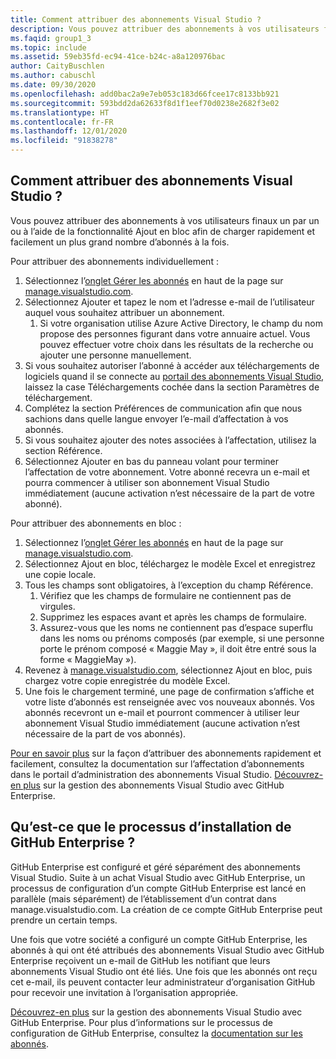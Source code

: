 ```yaml
---
title: Comment attribuer des abonnements Visual Studio ?
description: Vous pouvez attribuer des abonnements à vos utilisateurs finaux un par un ou à l’aide de la fonctionnalité Ajout en bloc afin de charger rapidement et facilement un plus grand...
ms.faqid: group1_3
ms.topic: include
ms.assetid: 59eb35fd-ec94-41ce-b24c-a8a120976bac
author: CaityBuschlen
ms.author: cabuschl
ms.date: 09/30/2020
ms.openlocfilehash: add0bac2a9e7eb053c183d66fcee17c8133bb921
ms.sourcegitcommit: 593bdd2da62633f8d1f1eef70d0238e2682f3e02
ms.translationtype: HT
ms.contentlocale: fr-FR
ms.lasthandoff: 12/01/2020
ms.locfileid: "91838278"
---
```

## <a name="how-do-i-assign-visual-studio-subscriptions"></a>Comment attribuer des abonnements Visual Studio ?

Vous pouvez attribuer des abonnements à vos utilisateurs finaux un par un ou à l’aide de la fonctionnalité Ajout en bloc afin de charger rapidement et facilement un plus grand nombre d’abonnés à la fois.

Pour attribuer des abonnements individuellement :

1. Sélectionnez l’[onglet Gérer les abonnés](https://manage.visualstudio.com/subscribers) en haut de la page sur [manage.visualstudio.com](https://manage.visualstudio.com).
2. Sélectionnez Ajouter et tapez le nom et l’adresse e-mail de l’utilisateur auquel vous souhaitez attribuer un abonnement.
    1. Si votre organisation utilise Azure Active Directory, le champ du nom propose des personnes figurant dans votre annuaire actuel. Vous pouvez effectuer votre choix dans les résultats de la recherche ou ajouter une personne manuellement.
3. Si vous souhaitez autoriser l’abonné à accéder aux téléchargements de logiciels quand il se connecte au [portail des abonnements Visual Studio](https://my.visualstudio.com/), laissez la case Téléchargements cochée dans la section Paramètres de téléchargement.
4. Complétez la section Préférences de communication afin que nous sachions dans quelle langue envoyer l’e-mail d’affectation à vos abonnés.
5. Si vous souhaitez ajouter des notes associées à l’affectation, utilisez la section Référence.
6. Sélectionnez Ajouter en bas du panneau volant pour terminer l’affectation de votre abonnement. Votre abonné recevra un e-mail et pourra commencer à utiliser son abonnement Visual Studio immédiatement (aucune activation n’est nécessaire de la part de votre abonné).

Pour attribuer des abonnements en bloc :

1. Sélectionnez l’[onglet Gérer les abonnés](https://manage.visualstudio.com/subscribers) en haut de la page sur [manage.visualstudio.com](https://manage.visualstudio.com).
2. Sélectionnez Ajout en bloc, téléchargez le modèle Excel et enregistrez une copie locale.
3. Tous les champs sont obligatoires, à l’exception du champ Référence.
    1. Vérifiez que les champs de formulaire ne contiennent pas de virgules.
    2. Supprimez les espaces avant et après les champs de formulaire.
    3. Assurez-vous que les noms ne contiennent pas d’espace superflu dans les noms ou prénoms composés (par exemple, si une personne porte le prénom composé « Maggie May », il doit être entré sous la forme « MaggieMay »).
4. Revenez à [manage.visualstudio.com](https://manage.visualstudio.com), sélectionnez Ajout en bloc, puis chargez votre copie enregistrée du modèle Excel.
5. Une fois le chargement terminé, une page de confirmation s’affiche et votre liste d’abonnés est renseignée avec vos nouveaux abonnés. Vos abonnés recevront un e-mail et pourront commencer à utiliser leur abonnement Visual Studio immédiatement (aucune activation n’est nécessaire de la part de vos abonnés).

[Pour en savoir plus](https://docs.microsoft.com/visualstudio/subscriptions/assign-license#add-a-single-subscriber) sur la façon d’attribuer des abonnements rapidement et facilement, consultez la documentation sur l’affectation d’abonnements dans le portail d’administration des abonnements Visual Studio.  [Découvrez-en plus](https://docs.microsoft.com/visualstudio/subscriptions/assign-github) sur la gestion des abonnements Visual Studio avec GitHub Enterprise. 

## <a name="what-is-the-github-enterprise-setup-process"></a>Qu’est-ce que le processus d’installation de GitHub Enterprise ? 

GitHub Enterprise est configuré et géré séparément des abonnements Visual Studio. Suite à un achat Visual Studio avec GitHub Enterprise, un processus de configuration d’un compte GitHub Enterprise est lancé en parallèle (mais séparément) de l’établissement d’un contrat dans manage.visualstudio.com. La création de ce compte GitHub Enterprise peut prendre un certain temps.  

Une fois que votre société a configuré un compte GitHub Enterprise, les abonnés à qui ont été attribués des abonnements Visual Studio avec GitHub Enterprise reçoivent un e-mail de GitHub les notifiant que leurs abonnements Visual Studio ont été liés. Une fois que les abonnés ont reçu cet e-mail, ils peuvent contacter leur administrateur d’organisation GitHub pour recevoir une invitation à l’organisation appropriée. 

[Découvrez-en plus](https://docs.microsoft.com/visualstudio/subscriptions/assign-github) sur la gestion des abonnements Visual Studio avec GitHub Enterprise. Pour plus d’informations sur le processus de configuration de GitHub Enterprise, consultez la [documentation sur les abonnés](https://docs.microsoft.com/visualstudio/subscriptions/access-github). 